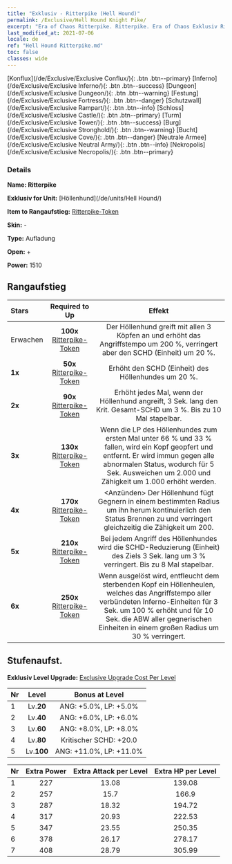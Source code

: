 ```yaml
---
title: "Exklusiv - Ritterpike (Hell Hound)"
permalink: /Exclusive/Hell Hound Knight Pike/
excerpt: "Era of Chaos Ritterpike. Ritterpike. Era of Chaos Exklusiv Ritterpike. Höllenhund Exklusiv."
last_modified_at: 2021-07-06
locale: de
ref: "Hell Hound Ritterpike.md"
toc: false
classes: wide
---
```

 [Konflux](/de/Exclusive/Exclusive Conflux/){: .btn .btn--primary} [Inferno](/de/Exclusive/Exclusive Inferno/){: .btn .btn--success} [Dungeon](/de/Exclusive/Exclusive Dungeon/){: .btn .btn--warning} [Festung](/de/Exclusive/Exclusive Fortress/){: .btn .btn--danger} [Schutzwall](/de/Exclusive/Exclusive Rampart/){: .btn .btn--info} [Schloss](/de/Exclusive/Exclusive Castle/){: .btn .btn--primary} [Turm](/de/Exclusive/Exclusive Tower/){: .btn .btn--success} [Burg](/de/Exclusive/Exclusive Stronghold/){: .btn .btn--warning} [Bucht](/de/Exclusive/Exclusive Cove/){: .btn .btn--danger} [Neutrale Armee](/de/Exclusive/Exclusive Neutral Army/){: .btn .btn--info} [Nekropolis](/de/Exclusive/Exclusive Necropolis/){: .btn .btn--primary} 

### Details
 **Name: Ritterpike** 

 **Exklusiv for Unit:** [Höllenhund](/de/units/Hell Hound/) 

 **Item to Rangaufstieg:** [Ritterpike-Token](/ItemsDE/con_916/)

 **Skin:** -

 **Type:** Aufladung

 **Open:** +

 **Power:** 1510

## Rangaufstieg

  |     Stars    |  Required to Up | Effekt |
  |:-------------|:---------------:|:---------------:|
  |  Erwachen  | **100x** [Ritterpike-Token](/ItemsDE/con_916/) | Der Höllenhund greift mit allen 3 Köpfen an und erhöht das Angriffstempo um 200 %, verringert aber den SCHD (Einheit) um 20 %. |
  | **1x** <i class="fas fa-star"/> | **50x** [Ritterpike-Token](/ItemsDE/con_916/) | Erhöht den SCHD (Einheit) des Höllenhundes um 20 %. |
  | **2x** <i class="fas fa-star"/> | **90x** [Ritterpike-Token](/ItemsDE/con_916/) | Erhöht jedes Mal, wenn der Höllenhund angreift, 3 Sek. lang den Krit. Gesamt-SCHD um 3 %. Bis zu 10 Mal stapelbar. |
  | **3x** <i class="fas fa-star"/> | **130x** [Ritterpike-Token](/ItemsDE/con_916/) | <Lebendig tot> Wenn die LP des Höllenhundes zum ersten Mal unter 66 % und 33 % fallen, wird ein Kopf geopfert und entfernt. Er wird immun gegen alle abnormalen Status, wodurch für 5 Sek. Ausweichen um 2.000 und Zähigkeit um 1.000 erhöht werden. |
  | **4x** <i class="fas fa-star"/> | **170x** [Ritterpike-Token](/ItemsDE/con_916/) | <Anzünden> Der Höllenhund fügt Gegnern in einem bestimmten Radius um ihn herum kontinuierlich den Status Brennen zu und verringert gleichzeitig die Zähigkeit um 200. |
  | **5x** <i class="fas fa-star"/> | **210x** [Ritterpike-Token](/ItemsDE/con_916/) | Bei jedem Angriff des Höllenhundes wird die SCHD-Reduzierung (Einheit) des Ziels 3 Sek. lang um 3 % verringert. Bis zu 8 Mal stapelbar. |
  | **6x** <i class="fas fa-star"/> | **250x** [Ritterpike-Token](/ItemsDE/con_916/) | Wenn <Lebendig tot> ausgelöst wird, entfleucht dem sterbenden Kopf ein Höllenheulen, welches das Angriffstempo aller verbündeten Inferno-Einheiten für 3 Sek. um 100 % erhöht und für 10 Sek. die ABW aller gegnerischen Einheiten in einem großen Radius um 30 % verringert. |


## Stufenaufst.
 **Exklusiv Level Upgrade:** [Exclusive Upgrade Cost Per Level](/Exclusive/ExclusiveUpgradeCostPerLevel/)

  |  Nr  |   Level  | Bonus at Level |
  |:-----|:--------:|:--------------:|
  | 1 | Lv.**20** | ANG: +5.0%, LP: +5.0% |
  | 2 | Lv.**40** | ANG: +6.0%, LP: +6.0% |
  | 3 | Lv.**60** | ANG: +8.0%, LP: +8.0% |
  | 4 | Lv.**80** | Kritischer SCHD: +20.0 |
  | 5 | Lv.**100** | ANG: +11.0%, LP: +11.0% |


  |  Nr  |  Extra Power | Extra Attack per Level | Extra HP per Level |
  |:-----|:--------:|:--------:|:--------:|
  | 1 | 227 | 13.08 | 139.08 |
  | 2 | 257 | 15.7 | 166.9 |
  | 3 | 287 | 18.32 | 194.72 |
  | 4 | 317 | 20.93 | 222.53 |
  | 5 | 347 | 23.55 | 250.35 |
  | 6 | 378 | 26.17 | 278.17 |
  | 7 | 408 | 28.79 | 305.99 |


